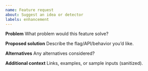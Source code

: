 ```yaml
---
name: Feature request
about: Suggest an idea or detector
labels: enhancement
---
```


**Problem**
What problem would this feature solve?

**Proposed solution**
Describe the flag/API/behavior you’d like.

**Alternatives**
Any alternatives considered?

**Additional context**
Links, examples, or sample inputs (sanitized).
